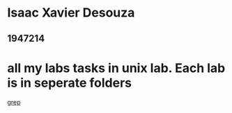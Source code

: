 # Isaac Xavier Desouza
## 1947214
#
# all my labs tasks in unix lab. Each lab is in seperate folders
[grep](Pract7_23_6_20/)
